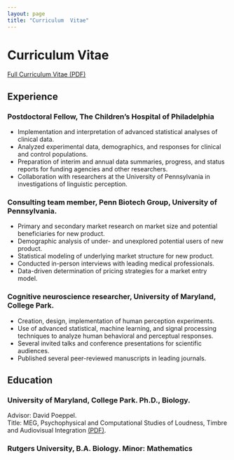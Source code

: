 ```yaml
---
layout: page
title: "Curriculum  Vitae"
---
```


# Curriculum Vitae
[Full Curriculum Vitae (PDF)](/cv/Jenkins-CV-2015.pdf)

## Experience
### Postdoctoral Fellow, The Children’s Hospital of Philadelphia  
- Implementation and interpretation of advanced statistical analyses of clinical data.  
- Analyzed experimental data, demographics, and responses for clinical and control populations.  
- Preparation of interim and annual data summaries, progress, and status reports for funding agencies and other researchers.  
- Collaboration with researchers at the University of Pennsylvania in investigations of linguistic perception.  

### Consulting team member, Penn Biotech Group, University of Pennsylvania.  
- Primary and secondary market research on market size and potential beneficiaries for new product.  
- Demographic analysis of under- and unexplored potential users of new product.  
- Statistical modeling of underlying market structure for new product.  
- Conducted in-person interviews with leading medical professionals.  
- Data-driven determination of pricing strategies for a market entry model.  

### Cognitive neuroscience researcher, University of Maryland, College Park.  
- Creation, design, implementation of human perception experiments.  
- Use of advanced statistical, machine learning, and signal processing techniques to analyze human behavioral and perceptual responses.  
- Several invited talks and conference presentations for scientific audiences.  
- Published several peer-reviewed manuscripts in leading journals.  

## Education
### University of Maryland, College Park.  Ph.D., Biology.  
Advisor: David Poeppel.  
Title: MEG, Psychophysical and Computational Studies of Loudness, Timbre and Audiovisual Integration [(PDF)](http://drum.lib.umd.edu/handle/1903/12084).  

### Rutgers University, B.A.  Biology.  Minor: Mathematics  
